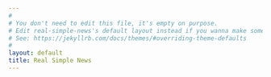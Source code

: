 ```yaml
---
#
# You don't need to edit this file, it's empty on purpose.
# Edit real-simple-news's default layout instead if you wanna make some changes
# See: https://jekyllrb.com/docs/themes/#overriding-theme-defaults
#
layout: default
title: Real Simple News
---
```

